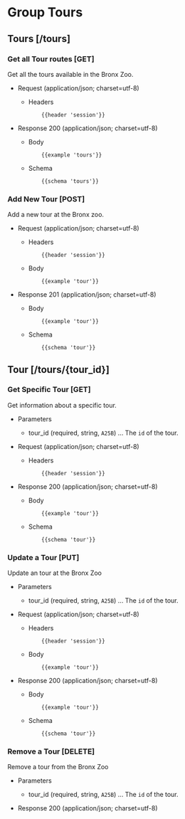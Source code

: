 # Group Tours

## Tours [/tours]

### Get all Tour routes [GET]
Get all the tours available in the Bronx Zoo.

+ Request (application/json; charset=utf-8)

  + Headers

            {{header 'session'}}

+ Response 200 (application/json; charset=utf-8)

  + Body

            {{example 'tours'}}

  + Schema

            {{schema 'tours'}}

### Add New Tour [POST]
Add a new tour at the Bronx zoo.

+ Request (application/json; charset=utf-8)

  + Headers

            {{header 'session'}}

  + Body

            {{example 'tour'}}

+ Response 201 (application/json; charset=utf-8)

  + Body

            {{example 'tour'}}

  + Schema

            {{schema 'tour'}}

## Tour [/tours/{tour_id}]

### Get Specific Tour [GET]
Get information about a specific tour.

+ Parameters

  + tour_id (required, string, `A25B`) ... The `id` of the tour.

+ Request (application/json; charset=utf-8)

  + Headers

            {{header 'session'}}

+ Response 200 (application/json; charset=utf-8)

  + Body

            {{example 'tour'}}

  + Schema

            {{schema 'tour'}}


### Update a Tour [PUT]
Update an tour at the Bronx Zoo

+ Parameters

  + tour_id (required, string, `A25B`) ... The `id` of the tour.

+ Request (application/json; charset=utf-8)

  + Headers

            {{header 'session'}}

  + Body

            {{example 'tour'}}

+ Response 200 (application/json; charset=utf-8)

  + Body

            {{example 'tour'}}

  + Schema

            {{schema 'tour'}}

### Remove a Tour [DELETE]
Remove a tour from the Bronx Zoo

+ Parameters

  + tour_id (required, string, `A25B`) ... The `id` of the tour.

+ Response 200 (application/json; charset=utf-8)
